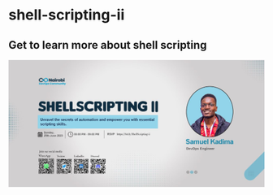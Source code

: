# shell-scripting-ii
## Get to learn more about shell scripting
![poster](/images/kadima_shell_2_wide.jpeg)
